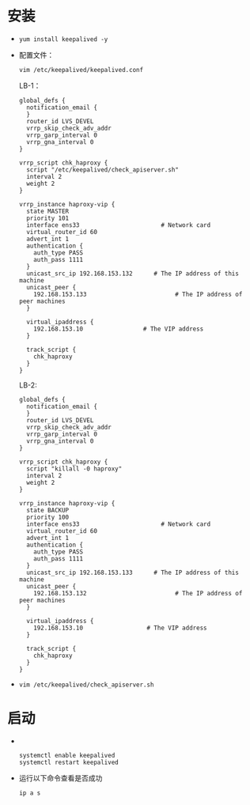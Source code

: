 # 安装

* ```shell
  yum install keepalived -y
  ```

* 配置文件：

  ```shell
  vim /etc/keepalived/keepalived.conf
  ```

  LB-1：

  ```
  global_defs {
    notification_email {
    }
    router_id LVS_DEVEL
    vrrp_skip_check_adv_addr
    vrrp_garp_interval 0
    vrrp_gna_interval 0
  }
     
  vrrp_script chk_haproxy {
    script "/etc/keepalived/check_apiserver.sh"
    interval 2
    weight 2
  }
     
  vrrp_instance haproxy-vip {
    state MASTER
    priority 101
    interface ens33                       # Network card
    virtual_router_id 60
    advert_int 1
    authentication {
      auth_type PASS
      auth_pass 1111
    }
    unicast_src_ip 192.168.153.132      # The IP address of this machine
    unicast_peer {
      192.168.153.133                         # The IP address of peer machines
    }
     
    virtual_ipaddress {
      192.168.153.10                 # The VIP address
    }
     
    track_script {
      chk_haproxy
    }
  }
  ```

  LB-2:

  ```
  global_defs {
    notification_email {
    }
    router_id LVS_DEVEL
    vrrp_skip_check_adv_addr
    vrrp_garp_interval 0
    vrrp_gna_interval 0
  }
     
  vrrp_script chk_haproxy {
    script "killall -0 haproxy"
    interval 2
    weight 2
  }
     
  vrrp_instance haproxy-vip {
    state BACKUP
    priority 100
    interface ens33                       # Network card
    virtual_router_id 60
    advert_int 1
    authentication {
      auth_type PASS
      auth_pass 1111
    }
    unicast_src_ip 192.168.153.133      # The IP address of this machine
    unicast_peer {
      192.168.153.132                         # The IP address of peer machines
    }
     
    virtual_ipaddress {
      192.168.153.10                  # The VIP address
    }
     
    track_script {
      chk_haproxy
    }
  }
  ```



* ```
  vim /etc/keepalived/check_apiserver.sh
  ```

  

# 启动

* ```
  
  
  systemctl enable keepalived
  systemctl restart keepalived
  ```
  
* 运行以下命令查看是否成功

  ```shell
  ip a s
  ```

  